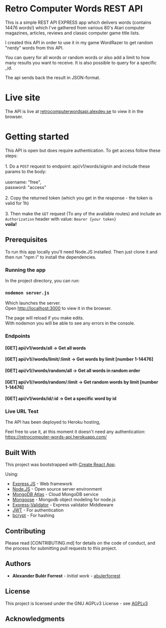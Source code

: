 # Retro Computer Words REST API

This is a simple REST API EXPRESS app which delivers words (contains 14476 words!) which I've gathered from various 80's Atari computer magazines, articles, reviews and classic computer game title lists.

I created this API in order to use it in my game WordRazer to get random "nerdy" words from this API.

You can query for all words or random words or also add a limit to how many results you want to receive. It is also possible to query for a specific _id.

The api sends back the result in JSON-format.

# Live site

The API is live at [retrocomputerwordsapi.alexdev.se](http://retrocomputerwordsapi.alexdev.se) to view it in the browser.

# Getting started

This API is open but does require authentication. To get access follow these steps:<br /><br /> 1. Do a `POST` request to endpoint: api/v1/words/signin and include these params to the body:<br /><br /> username: "free",<br /> password: "access" <br /><br> 2. Copy the returned token (which you get in the response - the token is valid for 1h) <br /><br> 3. Then make the `GET` request (To any of the available routes) and include an `Authorization` header with value: `Bearer {your token}`<br /> <b>voila!</b>

## Prerequisites

To run this app locally you'll need Node.JS installed. Then just clone it and then run "npm i" to install the dependencies.

### Running the app

In the project directory, you can run:

### `nodemon server.js`

Which launches the server.<br>
Open [http://localhost:3000](http://localhost:3000) to view it in the browser.

The page will reload if you make edits.<br>
With nodemon you will be able to see any errors in the console.

### Endpoints

#### [GET] api/v1/words/all &#8594; Get all words
#### [GET] api/v1//words/limit/:limit &#8594; Get words by limit [number 1-14476]
#### [GET] api/v1//words/random/all &#8594; Get all words in random order
#### [GET] api/v1//words/random/:limit &#8594; Get random words by limit [number 1-14476]
#### [GET] api/v1/words/id/:id &#8594; Get a specific word by id

### Live URL Test

The API has been deployed to Heroku hosting,

Feel free to use it, at this moment it doesn't need any authentication:<br />
https://retrocomputer-words-api.herokuapp.com/

## Built With

This project was bootstrapped with [Create React App](https://github.com/facebook/create-react-app).

Using:

* [Express.JS](https://expressjs.org/) - Web framework
* [Node.JS](https://nodejs.org/en/) - Open source server environment
* [MongoDB Atlas](https://www.mongodb.com/cloud/atlas/) -  Cloud MongoDB service
* [Mongoose](https://mongoosejs.com/) - Mongodb object modeling for node.js
* [Express-Validator](https://express-validator.github.io/) - Express validator Middleware
* [JWT](https://jwt.io/) - For authentication
* [bcrypt](https://github.com/kelektiv/node.bcrypt.js/) - For hashing

## Contributing

Please read [CONTRIBUTING.md] for details on the code of conduct, and the process for submitting pull requests to this project.

## Authors

* **Alexander Bulér Forrest** - *Initial work* - [abulerforrest](https://github.com/abulerforrest)

## License

This project is licensed under the GNU AGPLv3 License - see [AGPLv3](https://choosealicense.com/licenses/agpl-3.0/)

## Acknowledgments
